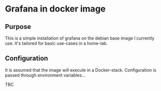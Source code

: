 # Grafana in docker image

## Purpose
This is a simple installation of grafana on the debian base image I
currently use. It's tailored for basic use-cases in a home-lab.

## Configuration
It is assumed that the image will execute in a Docker-stack.
Configuration is passed through environment variables...

TBC
